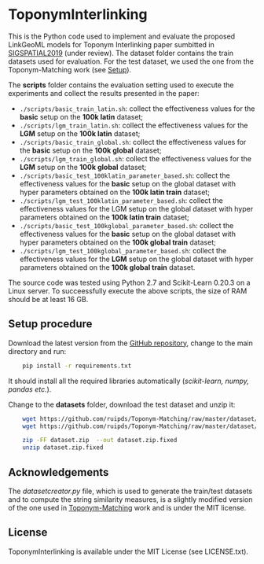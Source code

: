 # ToponymInterlinking
This is the Python code used to implement and evaluate the proposed LinkGeoML models for Toponym Interlinking paper sumbitted in [SIGSPATIAL2019](https://sigspatial2019.sigspatial.org/) (under review). The dataset folder contains the train datasets used for evaluation. For the test dataset, we used the one from the Toponym-Matching work (see [Setup](./README.md#setup)).

The **scripts** folder contains the evaluation setting used to execute the experiments and collect the results presented in the paper:
  - `./scripts/basic_train_latin.sh`: collect the effectiveness values for the **basic** setup on the **100k latin** dataset;
  - `./scripts/lgm_train_latin.sh`: collect the effectiveness values for the **LGM** setup on the **100k latin** dataset;
  - `./scripts/basic_train_global.sh`: collect the effectiveness values for the **basic** setup on the **100k global** dataset;
  - `./scripts/lgm_train_global.sh`: collect the effectiveness values for the **LGM** setup on the **100k global** dataset;
  - `./scripts/basic_test_100klatin_parameter_based.sh`: collect the effectiveness values for the **basic** setup on the global dataset with hyper parameters obtained on the **100k latin train** dataset;
  - `./scripts/lgm_test_100klatin_parameter_based.sh`: collect the effectiveness values for the LGM setup on the global dataset with hyper parameters obtained on the **100k latin train** dataset;
  - `./scripts/basic_test_100kglobal_parameter_based.sh`: collect the effectiveness values for the **basic** setup on the global dataset with hyper parameters obtained on the **100k global train** dataset;
  - `./scripts/lgm_test_100kglobal_parameter_based.sh`: collect the effectiveness values for the **LGM** setup on the global dataset with hyper parameters obtained on the **100k global train** dataset.

The source code was tested using Python 2.7 and Scikit-Learn 0.20.3 on a Linux server. To succeessfully execute the above scripts, the size of RAM should be at least 16 GB.

Setup procedure
------------

Download the latest version from the [GitHub repository](https://github.com/LinkGeoML/ToponymInterlinking.git), change to the main directory and run:

```bash
    pip install -r requirements.txt
```

It should install all the required libraries automatically (*scikit-learn, numpy, pandas etc.*).

Change to the **datasets** folder, download the test dataset and unzip it:
```bash
    wget https://github.com/ruipds/Toponym-Matching/raw/master/dataset/dataset.zip
    wget https://github.com/ruipds/Toponym-Matching/raw/master/dataset/dataset.z01

    zip -FF dataset.zip  --out dataset.zip.fixed
    unzip dataset.zip.fixed
```

## Acknowledgements
The *datasetcreator.py* file, which is used to generate the train/test datasets and to compute the string similarity measures, is a slightly modified version of the one used in [Toponym-Matching](https://github.com/ruipds/Toponym-Matching) work and is under the MIT license.

## License
ToponymInterlinking is available under the MIT License (see LICENSE.txt).  

